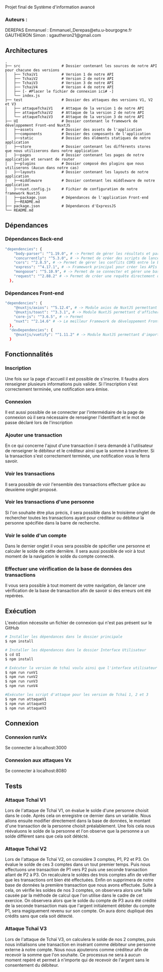 Projet final de Système d'information avancé
<h3>
 Auteurs :
</h3>
<p> 
    DEREPAS Emmanuel  : Emmanuel_Derepas@etu.u-bourgogne.fr <br/>
    GAUTHERON Simon  : sgautheron21@gmail.com<br/>
</p>

## Architectures
    .
    ├── src                   # Dossier contenant les sources de notre API pour chacune des versions
    │   ├── TchaiV1           # Version 1 de notre API
    │   ├── TchaiV2           # Version 2 de notre API
    │   ├── TchaiV3           # Version 3 de notre API
    │   ├── TchaiV4           # Version 4 de notre API
    │   ├── [- #Placer le fichier de connexion ici# -]
    │   └── index.js
    ├── test                  # Dossier des attaques des versions V1, V2 et V3
    │   ├── attaqueTchaiV1    # Attaque de la version 1 de notre API
    │   ├── attaqueTchaiV2    # Attaque de la version 2 de notre API
    │   └── attaqueTchaiV3    # Attaque de la version 3 de notre API
    ├── UI                    # Dossier contenant le framework de développement Front-end NuxtJS
    │   ├──assets             # Dossier des assets de l'application
    │   ├──components         # Dossier des composants de l'application
    │   ├──static             # Dossier des éléments statiques de notre application
    │   ├──store              # Dossier contenant les différents stores que nous utiliserons dans notre application
    │   ├──pages              # Dossier contenant les pages de notre application et servant de router
    │   ├──plugins            # Dossier composé des plugins que nous utiliserons (Aucun dans notre cas)
    │   ├──layouts            # Dossier contenant les layouts de notre application
    │   ├──middleware         # Dossier contenant les middleware de notre application
    │   ├──nuxt.config.js     # Fichier de configuration de notre framework NuxtJS
    │   ├──package.json       # Dépendances de l'application Front-end
    │   ├──README.md
    ├── package.json          # Dépendances d'ExpressJS
    └── README.md

## Dépendances
### Dépendances Back-end
```bash
"dependencies": {
    "body-parser": "^1.19.0", # -> Permet de gérer les résultats et paramètres des appelles de fonction API
    "concurrently": "^5.3.0", # -> Permet de créer des scripts de lancement avec plusieurs commandes (runV1, attaqueV1, ...)
    "cors": "^2.8.5", # -> Permet de gérer les conflits CORS entre le back et le front end en local
    "express": "^4.17.1", # -> Framework principal pour créer les APIs
    "mongoose": "^5.10.9", # -> Permet de se connecter et gérer une base de données MongoDB
    "request": "^2.88.2" # -> Permet de créer une requête directement depuis notre back-end
  },
```
### Dépendances Front-end
```bash
"dependencies": {
    "@nuxtjs/axios": "^5.12.4", # -> Module axios de NuxtJS permettant d'effectuer des requêtes depuis notre Front-end
    "@nuxtjs/toast": "^3.3.1", # -> Module NuxtJS permettant d'afficher des notifications de type "toast"
    "core-js": "^3.6.5", # -> Permet 
    "nuxt": "^2.14.6" # -> Le meilleur Framework de développement Front-end 
  },
  "devDependencies": {
    "@nuxtjs/vuetify": "^1.11.2" # -> Module NuxtJS permettant d'importer des composants VueJS
  }
```
## Fonctionnalités
### Inscription
Une fois sur la page d'accueil il est possible de s'inscrire. Il faudra alors renseigner plusieurs informations puis valider. Si l'inscription s'est correctement terminée, une notification sera émise.
### Connexion
Il est aussi possible de se connecter par l'intermédiaire de la page de connexion où il sera nécessaire de renseigner l'identifiant et le mot de passe déclaré lors de l'inscription
### Ajouter une transaction
En ce qui concerne l'ajout d'une transaction il sera demandé à l'utilisateur de renseigner le débiteur et le créditeur ainsi que la somme à transferer. Si la transaction s'est correctement terminée, une notification vous le ferra savoir.
### Voir les transactions
Il sera possible de voir l'ensemble des transactions effectuer grâce au deuxième onglet proposé.
### Voir les transactions d'une personne
Si l'on souhaite être plus précis, il sera possible dans le troisième onglet de rechercher toutes les transactions ayant pour créditeur ou débiteur la personne spécifiée dans la barre de recherche.
### Voir le solde d'un compte
Dans le dernier onglet il vous sera possible de spécifier une personne et calculer le solde de cette dernière.
Il sera aussi possible de voir à tout moment de la navigation le solde du compte connecté.
### Effectuer une vérification de la base de données des transactions
Il vous sera possible à tout moment de votre navigation, de lancer une vérification de la base de transaction afin de savoir si des erreurs ont été repérées.

## Exécution
L'exécution nécessite un fichier de connexion qui n'est pas présent sur le GitHub
```bash
# Installer les dépendances dans le dossier principale
$ npm install

# Installer les dépendances dans le dossier Interface Utilisateur
$ cd UI
$ npm install

# Exécuter la version de tchaï voulu ainsi que l'interface utilisateur accessible en localhost:3000
$ npm run runV1
$ npm run runV2
$ npm run runV3
$ npm run runV4

#Exécuter les script d'attaque pour les version de Tchaï 1, 2 et 3
$ npm run attaqueV1
$ npm run attaqueV2
$ npm run attaqueV3
```
## Connexion
### Connexion runVx
Se connecter à localhost:3000
### Connexion aux attaques Vx
Se connecter à localhost:8080
## Tests
### Attaque Tchaï V1
Lors de l'attaque de Tchaï V1, on évalue le solde d'une personne choisit dans le code. Après cela on enregistre ce dernier dans un variable.
Nous allons ensuite modifier directement dans la base de données, le montant d'une transaction de la personne choisit préalablement.
Une fois cela nous réévaluons le solde de la personne et l'on observe que la personne a un solde différent sans que cela soit détécté.
### Attaque Tchaï V2
Lors de l'attaque de Tchaï V2, on considère 3 comptes, P1, P2 et P3. On évalue le solde de ces 3 comptes dans un tout premier temps.
Puis nous effectuons une transaction de P1 vers P2 puis une seconde transaction allant de P2 à P3.
On recalculera le soldes des trois comptes afin de vérifier que les transactions ont bien été effectuées.
Enfin on supprimera de notre base de données la première transaction que nous avons effectuée.
Suite à cela, on vérifie les soldes de nos 3 comptes, on observera alors une faille causée par la méthode de calcul que l'on utilise dans le cadre de cet exercice.
On observera alors que le solde du compte de P3 aura été crédité de la seconde transaction mais que l'argent initialement débiter du compte P1, sera magiquement revenu sur son compte.
On aura donc dupliqué des crédits sans que cela soit détecté.
### Attaque Tchaï V3
Lors de l'attaque de Tchaï V3, on calculera le solde de nos 2 comptes, puis nous initialisons une transaction en insérant comme débiteur une personne externe à notre compte.
Nous nous ajouterons comme créditeur afin de recevoir la somme que l'on souhaite. Ce processus ne sera à aucun moment repéré et permet à n'importe qui de recevoir de l'argent sans le consentement du débiteur.
